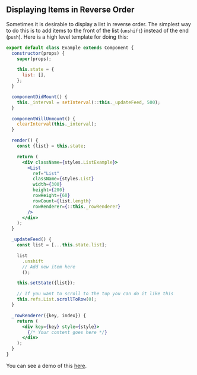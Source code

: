 ## Displaying Items in Reverse Order

Sometimes it is desirable to display a list in reverse order.
The simplest way to do this is to add items to the front of the list (`unshift`) instead of the end (`push`).
Here is a high level template for doing this:

```jsx
export default class Example extends Component {
  constructor(props) {
    super(props);

    this.state = {
      list: [],
    };
  }

  componentDidMount() {
    this._interval = setInterval(::this._updateFeed, 500);
  }

  componentWillUnmount() {
    clearInterval(this._interval);
  }

  render() {
    const {list} = this.state;

    return (
      <div className={styles.ListExample}>
        <List
          ref="List"
          className={styles.List}
          width={300}
          height={200}
          rowHeight={60}
          rowCount={list.length}
          rowRenderer={::this._rowRenderer}
        />
      </div>
    );
  }

  _updateFeed() {
    const list = [...this.state.list];

    list
      .unshift
      // Add new item here
      ();

    this.setState({list});

    // If you want to scroll to the top you can do it like this
    this.refs.List.scrollToRow(0);
  }

  _rowRenderer({key, index}) {
    return (
      <div key={key} style={style}>
        {/* Your content goes here */}
      </div>
    );
  }
}
```

You can see a demo of this [here](https://s3.amazonaws.com/brianvaughn/react-virtualized/reverse-list/index.html).
